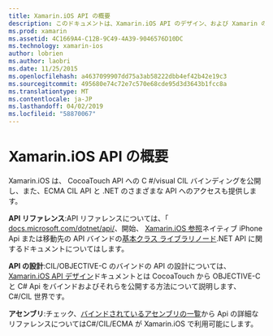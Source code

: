 ```yaml
---
title: Xamarin.iOS API の概要
description: このドキュメントは、Xamarin.iOS API のデザイン、および Xamarin の開発で使用可能なアセンブリの一覧を説明するガイドを Xamarin API リファレンス ドキュメントにリンクしています。
ms.prod: xamarin
ms.assetid: 4C1669A4-C12B-9C49-4A39-9046576D10DC
ms.technology: xamarin-ios
author: lobrien
ms.author: laobri
ms.date: 11/25/2015
ms.openlocfilehash: a4637099907dd75a3ab58222dbb4ef42b42e19c3
ms.sourcegitcommit: 495680e74c72e7c570e68cde95d3d3643b1fcc8a
ms.translationtype: MT
ms.contentlocale: ja-JP
ms.lasthandoff: 04/02/2019
ms.locfileid: "58870067"
---
```

# <a name="xamarinios-api-overview"></a>Xamarin.iOS API の概要

Xamarin.iOS は、 CocoaTouch API への C #/visual CIL バインディングを公開し、また、ECMA CIL API と .NET のさまざまな API へのアクセスも提供します。

 **API リファレンス**:API リファレンスについては、「 [docs.microsoft.com/dotnet/api/](https://docs.microsoft.com/dotnet/api/)、開始、 [Xamarin.iOS 参照](https://docs.microsoft.com/dotnet/api/?view=xamarin-ios-sdk-12)ネイティブ iPhone Api または移動先の API バインドの[基本クラス ライブラリノード](https://docs.microsoft.com/dotnet/api/?view=xamarinios-10.8).NET API に関するドキュメントについてはします。

 **API の設計**:CIL/OBJECTIVE-C のバインドの API の設計については、 [Xamarin.iOS API デザイン](~/ios/internals/api-design/index.md)ドキュメントとは CocoaTouch から OBJECTIVE-C と C# Api をバインドおよびそれらを公開する方法について説明します、 C#/CIL 世界です。

 **アセンブリ**:チェック、[バインドされているアセンブリの一覧](~/cross-platform/internals/available-assemblies.md)から Api の詳細なリファレンスについてはC#/CIL/ECMA が Xamarin.iOS で利用可能にします。
